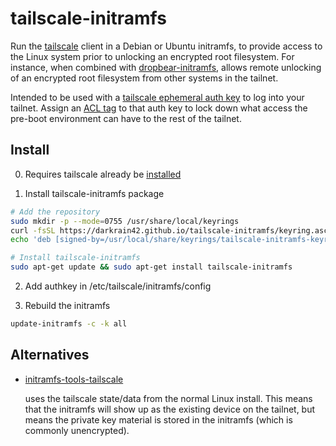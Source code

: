 # tailscale-initramfs

Run the [tailscale](https://tailscale.com) client in a Debian or Ubuntu
initramfs, to provide access to the Linux system prior to unlocking an encrypted
root filesystem. For instance, when combined with
[dropbear-initramfs](https://packages.debian.org/stable/dropbear-initramfs),
allows remote unlocking of an encrypted root filesystem from other systems in
the tailnet.

Intended to be used with a [tailscale ephemeral auth
key](https://tailscale.com/kb/1085/auth-keys/) to log into your tailnet.  Assign
an [ACL
tag](https://tailscale.com/kb/1068/acl-tags/#generate-an-auth-key-with-an-acl-tag
) to that auth key to lock down what access the pre-boot environment can have to
the rest of the tailnet.

## Install

0. Requires tailscale already be [installed](https://pkgs.tailscale.com/stable/)

1. Install tailscale-initramfs package

```bash
# Add the repository
sudo mkdir -p --mode=0755 /usr/share/local/keyrings
curl -fsSL https://darkrain42.github.io/tailscale-initramfs/keyring.asc | sudo tee /usr/local/share/keyrings/tailscale-initramfs-keyring.asc >/dev/null
echo 'deb [signed-by=/usr/local/share/keyrings/tailscale-initramfs-keyring.asc] https://darkrain42.github.io/tailscale-initramfs/repo stable main' | sudo tee /etc/apt/sources.list.d/tailscale-initramfs.list >/dev/null

# Install tailscale-initramfs
sudo apt-get update && sudo apt-get install tailscale-initramfs
```

2. Add authkey in /etc/tailscale/initramfs/config

3. Rebuild the initramfs

```bash
update-initramfs -c -k all
```

## Alternatives

* [initramfs-tools-tailscale](https://github.com/mabels/initramfs-tools-tailscale/)

  uses the tailscale state/data from the normal Linux install.  This means that
  the initramfs will show up as the existing device on the tailnet, but means
  the private key material is stored in the initramfs (which is commonly
  unencrypted).
